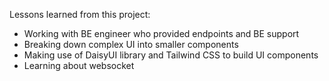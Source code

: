 Lessons learned from this project:
- Working with BE engineer who provided endpoints and BE support
- Breaking down complex UI into smaller components
- Making use of DaisyUI library and Tailwind CSS to build UI components
- Learning about websocket

